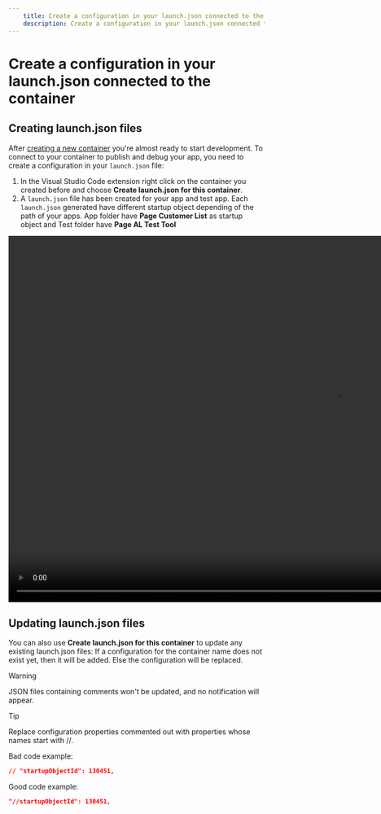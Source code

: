 ```yaml
---
    title: Create a configuration in your launch.json connected to the container
    description: Create a configuration in your launch.json connected to the container
---
```


# Create a configuration in your launch.json connected to the container

## Creating launch.json files

After [creating a new container](create-container.md) you're almost ready to start development. To connect to your container to publish and debug your app, you need to create a configuration in your `launch.json` file:

1. In the Visual Studio Code extension right click on the container you created before and choose **Create launch.json for this container**.
1. A `launch.json` file has been created for your app and test app.  Each `launch.json` generated have different startup object depending of the path of your apps. App folder have **Page Customer List** as startup object and Test folder have **Page AL Test Tool**

<video width="1280px" height="720px" controls>
  <source src="../media/create-launch-json.mp4" type="video/mp4">
  Your browser does not support the video tag.
</video>

## Updating launch.json files

You can also use **Create launch.json for this container** to update any existing launch.json files:
If a configuration for the container name does not exist yet, then it will be added. Else the configuration will be replaced.

> [!WARNING]
> JSON files containing comments won't be updated, and no notification will appear.

> [!TIP]
> Replace configuration properties commented out with properties whose names start with //.
>
> Bad code example:
>
> ```json
> // "startupObjectId": 130451,
> ```
>
> Good code example:
>
> ```json
> "//startupObjectId": 130451,
> ```
